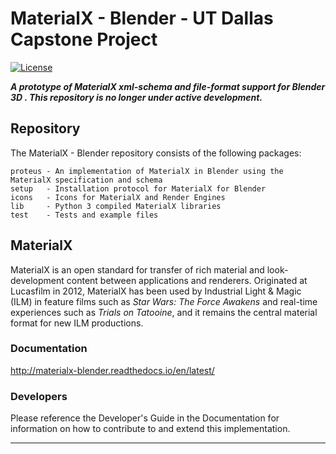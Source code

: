 # MaterialX - Blender - UT Dallas Capstone Project

[![License](https://www.gnu.org/graphics/gplv3-88x31.png)](https://gitlab.com/lvxejay/materialx-blender/LICENSE.md)

***A prototype of  MaterialX xml-schema and file-format support for Blender 3D . This repository is no longer under active development.***

## Repository

The MaterialX - Blender repository consists of the following packages:

    proteus - An implementation of MaterialX in Blender using the MaterialX specification and schema
    setup   - Installation protocol for MaterialX for Blender
    icons   - Icons for MaterialX and Render Engines
    lib     - Python 3 compiled MaterialX libraries
    test    - Tests and example files

## MaterialX

MaterialX is an open standard for transfer of rich material and look-development content between applications and renderers.  Originated at Lucasfilm in 2012, MaterialX has been used by Industrial Light & Magic (ILM) in feature films such as _Star Wars: The Force Awakens_ and real-time experiences such as _Trials on Tatooine_, and it remains the central material format for new ILM productions.

### Documentation

<http://materialx-blender.readthedocs.io/en/latest/>

### Developers

Please reference the Developer's Guide in the Documentation for information on how to contribute to and extend this implementation.

---
